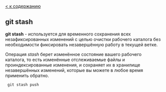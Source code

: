 [< к содержанию](./readme.md)

## git stash

**git stash** - используется для временного сохранения всех незафиксированных изменений с целью очистки рабочего каталога без необходимости фиксировать незавершённую работу в текущей ветке.

Операция _stash_ берет изменённое состояние вашего рабочего каталога, то есть изменённые отслеживаемые файлы и проиндексированные изменения, и сохраняет их в хранилище незавершённых изменений, которые вы можете в любое время применить обратно.

```bash=
 git stash push
 ```